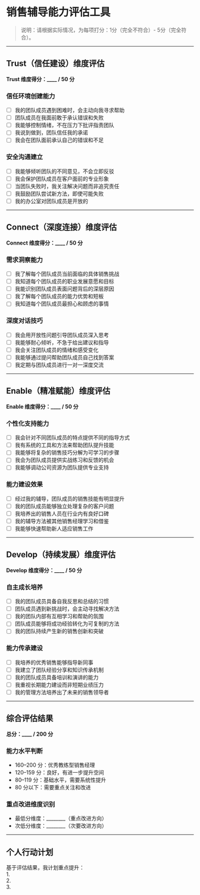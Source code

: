 # 销售辅导能力评估工具

> 说明：请根据实际情况，为每项打分：1分（完全不符合）- 5分（完全符合）。

---

## Trust（信任建设）维度评估  
**Trust 维度得分：____ / 50 分**

### 信任环境创建能力
- [ ] 我的团队成员遇到困难时，会主动向我寻求帮助  
- [ ] 团队成员在我面前敢于承认错误和失败  
- [ ] 我能够控制情绪，不在压力下批评指责团队  
- [ ] 我说到做到，团队信任我的承诺  
- [ ] 我会在团队面前承认自己的错误和不足  

### 安全沟通建立
- [ ] 我能够倾听团队的不同意见，不会立即反驳  
- [ ] 我会保护团队成员在客户面前的专业形象  
- [ ] 当团队失败时，我关注解决问题而非追究责任  
- [ ] 我鼓励团队尝试新方法，即使可能失败  
- [ ] 我的办公室对团队成员是开放的  

---

## Connect（深度连接）维度评估  
**Connect 维度得分：____ / 50 分**

### 需求洞察能力
- [ ] 我了解每个团队成员当前面临的具体销售挑战  
- [ ] 我知道每个团队成员的职业发展意愿和目标  
- [ ] 我能识别团队成员表面问题背后的深层原因  
- [ ] 我了解每个团队成员的能力优势和短板  
- [ ] 我知道每个团队成员最担心和顾虑的事情  

### 深度对话技巧
- [ ] 我会用开放性问题引导团队成员深入思考  
- [ ] 我能够耐心倾听，不急于给出建议和指导  
- [ ] 我会关注团队成员的情绪和感受变化  
- [ ] 我能够通过提问帮助团队成员自己找到答案  
- [ ] 我定期与团队成员进行一对一深度交流  

---

## Enable（精准赋能）维度评估  
**Enable 维度得分：____ / 50 分**

### 个性化支持能力
- [ ] 我会针对不同团队成员的特点提供不同的指导方式  
- [ ] 我有系统的工具和方法来帮助团队提升技能  
- [ ] 我能够将复杂的销售技巧分解为可学习的步骤  
- [ ] 我会为团队成员提供实战练习和反馈的机会  
- [ ] 我能够调动公司资源为团队提供专业支持  

### 能力建设效果
- [ ] 经过我的辅导，团队成员的销售技能有明显提升  
- [ ] 我的团队成员能够独立处理复杂的客户问题  
- [ ] 我培养出的销售人员在行业内有良好口碑  
- [ ] 我的辅导方法被其他销售经理学习和借鉴  
- [ ] 我能够快速帮助新人适应销售工作  

---

## Develop（持续发展）维度评估  
**Develop 维度得分：____ / 50 分**

### 自主成长培养
- [ ] 我的团队成员具备自我反思和总结的习惯  
- [ ] 团队成员遇到新挑战时，会主动寻找解决方法  
- [ ] 我的团队内部有互相学习和帮助的氛围  
- [ ] 团队成员能够将成功经验转化为可复制的方法  
- [ ] 我的团队持续产生新的销售创新和突破  

### 能力传承建设
- [ ] 我培养的优秀销售能够指导新同事  
- [ ] 我建立了团队经验分享和知识传承机制  
- [ ] 我的团队成员具备培训和演讲的能力  
- [ ] 我重视长期能力建设而非短期业绩压力  
- [ ] 我的管理方法培养出了未来的销售领导者  

---

## 综合评估结果  
**总分：____ / 200 分**

### 能力水平判断
- 160–200 分：优秀教练型销售经理  
- 120–159 分：良好，有进一步提升空间  
- 80–119 分：基础水平，需要系统性提升  
- 80 分以下：需要重点关注和改进  

### 重点改进维度识别
- 最低分维度：________（重点改进方向）  
- 次低分维度：________（次要改进方向）  

---

## 个人行动计划  
基于评估结果，我计划重点提升：  
1.  
2.  
3.  